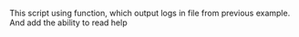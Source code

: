 This script using function, which output logs in file from previous example.
And add the ability to read help
